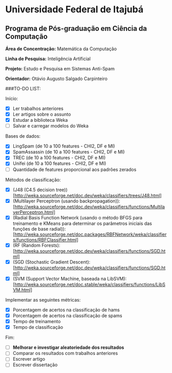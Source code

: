 # Universidade Federal de Itajubá
## Programa de Pós-graduação em Ciência da Computação

**Área de Concentração:** Matemática da Computação

**Linha de Pesquisa:** Inteligência Artificial

**Projeto:** Estudo e Pesquisa em Sistemas Anti-Spam

**Orientador:** Otávio Augusto Salgado Carpinteiro

###TO-DO LIST:

Início:
- [x] Ler trabalhos anteriores
- [x] Ler artigos sobre o assunto
- [x] Estudar a biblioteca Weka
- [ ] Salvar e carregar modelos do Weka

Bases de dados:
- [x] LingSpam (de 10 a 100 features - CHI2, DF e MI)
- [x] SpamAssassin (de 10 a 100 features - CHI2, DF e MI)
- [x] TREC (de 10 a 100 features - CHI2, DF e MI)
- [x] Unifei (de 10 a 100 features - CHI2, DF e MI)
- [ ] Quantidade de features proporcional aos padrões zerados

Métodos de classificação:
- [x] (J48 (C4.5 decision tree))[http://weka.sourceforge.net/doc.dev/weka/classifiers/trees/J48.html]
- [x] (Multilayer Perceptron (usando backpropagation)): [http://weka.sourceforge.net/doc.dev/weka/classifiers/functions/MultilayerPerceptron.html]
- [x] (Radial Basis Function Network (usando o método BFGS para treinamento e K­Means para determinar os parâmetros iniciais das funções de base radial)): [http://weka.sourceforge.net/doc.packages/RBFNetwork/weka/classifiers/functions/RBFClassifier.html]
- [x] (RF (Random Forests): [http://weka.sourceforge.net/doc.dev/weka/classifiers/functions/SGD.html]
- [x] (SGD (Stochastic Gradient Descent): [http://weka.sourceforge.net/doc.dev/weka/classifiers/functions/SGD.html]
- [x] (SVM (Support Vector Machine, baseada na LibSVM): [http://weka.sourceforge.net/doc.stable/weka/classifiers/functions/LibSVM.html]

Implementar as seguintes métricas:
- [x] Porcentagem de acertos na classificação de hams
- [x] Porcentagem de acertos na classificação de spams
- [x] Tempo de treinamento
- [x] Tempo de classificação

Fim:
- [ ] **Melhorar e investigar aleatoriedade dos resultados**
- [ ] Comparar os resultados com trabalhos anteriores
- [ ] Escrever artigo
- [ ] Escrever dissertação
